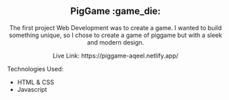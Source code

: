 <h2 align="center">PigGame :game_die:</h2>

<p align="center">The first project Web Development was to create a game. I wanted to build something unique, so I chose to create a game of piggame but with a sleek and modern design.</p>

<p align="center">Live Link: https://piggame-aqeel.netlify.app/</p>

Technologies Used:
- HTML &  CSS
- Javascript
